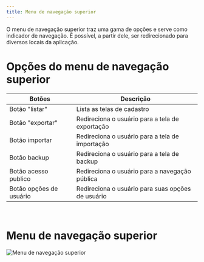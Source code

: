 ```yaml
---
title: Menu de navegação superior
---
```


O menu de navegação superior traz uma gama de opções e serve como indicador de navegação. É possível, a partir dele, ser redirecionado para diversos locais da aplicação.

# Opções do menu de navegação superior

| Botões                  | Descrição                                       |
|-------------------------|-------------------------------------------------|
| Botão "listar"          | Lista as telas de cadastro                      |
| Botão "exportar"        | Redireciona o usuário para a tela de exportação |
| Botão importar          | Redireciona o usuário para a tela de importação |
| Botão backup            | Redireciona o usuário para a tela de backup     |
| Botão acesso publico    | Redireciona o usuário para a navegação pública  |
| Botão opções de usuário | Redireciona o usuário para suas opções de usuário |

<br>

# Menu de navegação superior

![Menu de navegação superior](media/guide/3-utilizando-o-manuel/1-navegacao-interna/2-menu-navegacao-superior/1-como-utilizar-o-menu-navegacao-superior/menu_navegacao_superior.png)
